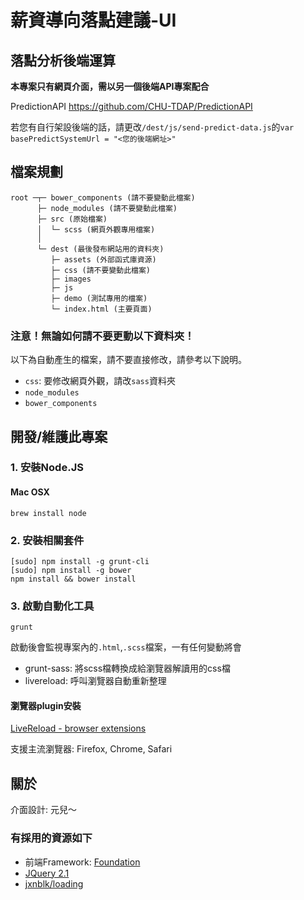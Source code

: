 薪資導向落點建議-UI
===


## 落點分析後端運算
**本專案只有網頁介面，需以另一個後端API專案配合**

PredictionAPI <https://github.com/CHU-TDAP/PredictionAPI>

若您有自行架設後端的話，請更改`/dest/js/send-predict-data.js`的`var basePredictSystemUrl = "<您的後端網址>"`


## 檔案規劃
    
```text
root ─┬─ bower_components (請不要變動此檔案)
      ├─ node_modules (請不要變動此檔案)
      ├─ src (原始檔案)
      │  └─ scss (網頁外觀專用檔案)
      │  
      └─ dest (最後發布網站用的資料夾)
         ├─ assets (外部函式庫資源)
         ├─ css (請不要變動此檔案)
         ├─ images
         ├─ js
         ├─ demo (測試專用的檔案)
         └─ index.html (主要頁面)
```

### 注意！無論如何請不要更動以下資料夾！

以下為自動產生的檔案，請不要直接修改，請參考以下說明。

* `css`: 要修改網頁外觀，請改`sass`資料夾
* `node_modules`
* `bower_components`

## 開發/維護此專案
### 1. 安裝Node.JS
#### Mac OSX
    brew install node

### 2. 安裝相關套件

    [sudo] npm install -g grunt-cli
    [sudo] npm install -g bower
    npm install && bower install

### 3. 啟動自動化工具

    grunt

啟動後會監視專案內的`.html`,`.scss`檔案，一有任何變動將會

* grunt-sass: 將scss檔轉換成給瀏覽器解讀用的css檔
* livereload: 呼叫瀏覽器自動重新整理

#### 瀏覽器plugin安裝
[LiveReload - browser extensions](http://feedback.livereload.com/knowledgebase/articles/86242-how-do-i-install-and-use-the-browser-extensions-)

支援主流瀏覽器: Firefox, Chrome, Safari

## 關於
介面設計: 元兒～

### 有採用的資源如下
* 前端Framework: [Foundation](http://foundation.zurb.com/)
* [JQuery 2.1](https://jquery.com/)
* [jxnblk/loading](https://github.com/jxnblk/loading)